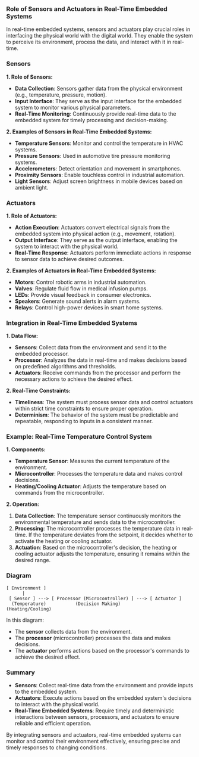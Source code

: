 ### Role of Sensors and Actuators in Real-Time Embedded Systems

In real-time embedded systems, sensors and actuators play crucial roles in interfacing the physical world with the digital world. They enable the system to perceive its environment, process the data, and interact with it in real-time.

### Sensors

**1. Role of Sensors:**
- **Data Collection**: Sensors gather data from the physical environment (e.g., temperature, pressure, motion).
- **Input Interface**: They serve as the input interface for the embedded system to monitor various physical parameters.
- **Real-Time Monitoring**: Continuously provide real-time data to the embedded system for timely processing and decision-making.

**2. Examples of Sensors in Real-Time Embedded Systems:**
- **Temperature Sensors**: Monitor and control the temperature in HVAC systems.
- **Pressure Sensors**: Used in automotive tire pressure monitoring systems.
- **Accelerometers**: Detect orientation and movement in smartphones.
- **Proximity Sensors**: Enable touchless control in industrial automation.
- **Light Sensors**: Adjust screen brightness in mobile devices based on ambient light.

### Actuators

**1. Role of Actuators:**
- **Action Execution**: Actuators convert electrical signals from the embedded system into physical action (e.g., movement, rotation).
- **Output Interface**: They serve as the output interface, enabling the system to interact with the physical world.
- **Real-Time Response**: Actuators perform immediate actions in response to sensor data to achieve desired outcomes.

**2. Examples of Actuators in Real-Time Embedded Systems:**
- **Motors**: Control robotic arms in industrial automation.
- **Valves**: Regulate fluid flow in medical infusion pumps.
- **LEDs**: Provide visual feedback in consumer electronics.
- **Speakers**: Generate sound alerts in alarm systems.
- **Relays**: Control high-power devices in smart home systems.

### Integration in Real-Time Embedded Systems

**1. Data Flow:**
- **Sensors**: Collect data from the environment and send it to the embedded processor.
- **Processor**: Analyzes the data in real-time and makes decisions based on predefined algorithms and thresholds.
- **Actuators**: Receive commands from the processor and perform the necessary actions to achieve the desired effect.

**2. Real-Time Constraints:**
- **Timeliness**: The system must process sensor data and control actuators within strict time constraints to ensure proper operation.
- **Determinism**: The behavior of the system must be predictable and repeatable, responding to inputs in a consistent manner.

### Example: Real-Time Temperature Control System

**1. Components:**
- **Temperature Sensor**: Measures the current temperature of the environment.
- **Microcontroller**: Processes the temperature data and makes control decisions.
- **Heating/Cooling Actuator**: Adjusts the temperature based on commands from the microcontroller.

**2. Operation:**
1. **Data Collection**: The temperature sensor continuously monitors the environmental temperature and sends data to the microcontroller.
2. **Processing**: The microcontroller processes the temperature data in real-time. If the temperature deviates from the setpoint, it decides whether to activate the heating or cooling actuator.
3. **Actuation**: Based on the microcontroller's decision, the heating or cooling actuator adjusts the temperature, ensuring it remains within the desired range.

### Diagram

```
[ Environment ]
      |
 [ Sensor ] ---> [ Processor (Microcontroller) ] ---> [ Actuator ]
  (Temperature)           (Decision Making)           (Heating/Cooling)
```

In this diagram:
- The **sensor** collects data from the environment.
- The **processor** (microcontroller) processes the data and makes decisions.
- The **actuator** performs actions based on the processor's commands to achieve the desired effect.

### Summary

- **Sensors**: Collect real-time data from the environment and provide inputs to the embedded system.
- **Actuators**: Execute actions based on the embedded system's decisions to interact with the physical world.
- **Real-Time Embedded Systems**: Require timely and deterministic interactions between sensors, processors, and actuators to ensure reliable and efficient operation. 

By integrating sensors and actuators, real-time embedded systems can monitor and control their environment effectively, ensuring precise and timely responses to changing conditions.